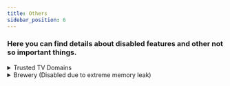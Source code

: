 ```yaml
---
title: Others
sidebar_position: 6
---
```


### Here you can find details about disabled features and other not so important things.

<details>
<summary>Trusted TV Domains</summary>

- imgur.com
- tenor.com
- giphy.com

</details>

<details>
<summary>Brewery (Disabled due to extreme memory leak)</summary>

# Alcohol

This page contains information about the alcohol plugin, Brewery, that the server uses.

This plugin allows for you to create alcoholic drinks based on custom recipes. This page will list how to make a brewing set up and how to make all of the different brews.

### Drinks:

- Wheatbeer
- Beer
- Darkbeer
- Mead
- Ethanol
- Apple Mead
- Rum
- Vodka
- Red Wine
- White Wine
- Absinthe

### Brewing Setup:

You will need 3 things to brew drinks: a cauldron to ferment, a brewing stand to distill, and a barrel to age.

The cauldron needs to be placed over a fire and filled with water like so:<br/>![2023-04-01_12 07 20](https://user-images.githubusercontent.com/105452264/229305066-85fa29d4-e3e5-4dba-a878-1050922de5ec.png)

The brewing stand doesn't need fuel, but it does need a single piece of glowstone in the top:![2023-04-01_12 15 59](https://user-images.githubusercontent.com/105452264/229305258-19f261a0-8208-40ba-889c-380423a78ebf.png)

The barrel is made out of 8 wooden stairs, the wood that you need can change based on the drink you are making. You then place a sign on the bottom right of the front side with the word "Barrel" written on it:![2023-04-01_12 28 07](https://user-images.githubusercontent.com/105452264/229305806-58b94653-14be-497b-88db-e98a7bfd18a2.png)

### Fermenting:

Fermenting is the first step in creating a drink. You can ferment things using the cauldron that you put over a fire. First, make sure that there is water in the cauldron and that there is a fire directly under it. Second, put all of your ingredients in the pot by right clicking it with the ingredients in your hand. Different drinks will have different ingredients, but for this example we will be using rum. Rum takes 14 sugarcane, which you would hold in your hand and right click the pot with. After your ingredients are in the pot, you have to wait however long the recipe calls for. For our example, rum takes 5 minutes to cook. To check how long a cauldron has been boiling, you can right click it with a clock. Finally, once your cauldron has been brewing for the optimal amount of time, you can take out your fermented product using bottles.

### Distilling

The second and easiest step in the brewing process in distilling your fermented product. To do this, you first have to check how many times (if at all) you need to distill your drink. To continue our example, you would need to distill rum 2 times. Second, you need to place your drinks inside the brewing stand that you set up and wait for the arrow to fill up. Once you have distilled your drink once, you can see how many times it has been distilled by hovering over it with your mouse. After you distill your drink the right amount of times, you can take your bottles out of the brewing stand and move on to the final step.

### Aging

The third and final step to brewing is to age your drink in the custom barrel you made. Most drinks need to be aged, but some such as vodka do not. How long a drink has and needs to be aged is counted in minecraft days. One minecraft day is equivalent to 20 minutes in real life. To complete our example from before, rum needs to be aged for 14 minecraft days or 4 hours and 40 minutes in real life. To age your drink, you would open your barrel by right clicking the sign and putting your bottles inside. After the drink has been aged for 1 minecraft day, it will show how long it has been aged for in the description of the item in the form of years (1 year equals 1 minecraft day). After you have aged your drink, you can take it out of the barrel and drink up!

### Quality

The quality of a drink is dependant on how closely you followed the recipe and what the difficulty rating of the drink is. The quality is represented by the amount of stars in your drink's description. Some drinks (like wine) are harder to make than others and you have to get the recipe perfect for it to be 5 stars. Other drinks (like beer) are easier and give you a bit of leniency if you mess up. The quality will also affect the name of the item. For example, with rum, a top quality bottle will be called Golden Rum, a mid quality bottle will be called Spicy Rum, and a low quality bottle will be called Bitter Rum.

### Drunkness

Your drunkness level is shown every time you consume alcohol above your hotbar. Some drinks will be stonger than others and you can see the alcohol level in the items description. Being drunk can have many effects, such as slurring your chat messages, making you stumble around randomly, making you puke out soul sand, and even making you faint (get kicked) if you drink too much. Drunkness goes away slowly over time, but can also be gotten rid of by eating bread and drinking milk.

# Recipes:

#### Wheatbeer:
Ingredients: 3 wheat <br/>
Cooking time: 8 minutes<br/>
Do not distill<br/>
Age for 2 days in a birch barrel<br/>
Potency: X<br/>

#### Beer:
Ingredients: 6 wheat <br/>
Cooking time: 8 minutes <br/>
Do not distill <br/>
Age for 3 days in a barrel <br/>
Potency: X <br/>

#### Darkbeer:
Ingredients: 6 wheat <br/>
Cooking time: 8 minutes <br/>
Do not distill <br/>
Age for 8 days in a spruce barrel <br/>
Potency: X <br/>

#### Mead:
Ingredients: 6 sugarcane<br/>
Cooking time: 3 minutes<br/>
Do not distill<br/>
Age for 4 days in an oak barrel<br/>
Potency: X<br/>

#### Ethanol:
Ingredients: 2 sugarcane<br/>
Cooking time: 5 minutes<br/>
Do not distill<br/>
Do not age<br/>
_____________________
WARNING: DO NOT DRINK<br/>
_____________________
Potency: XXXXXXXXXX<br/>

#### Apple Mead:
Ingredients: 6 sugarcane, 2 apples<br/>
Cooking time: 4 minutes<br/>
Do not distill<br/>
Age for 4 days in an oak barrel<br/>
Potency: XX<br/>

#### Rum:
Ingredients: 14 sugarcane<br/>
Cooking time: 5 minutes<br/>
Distill 2 times<br/>
Age for 14 days in an oak barrel<br/>
Potency: XXX<br/>

#### Vodka:
Ingredients: 10 potatoes<br/>
Cooking time: 15 minutes<br/>
Distill 3 times<br/>
Do not age<br/>
Potency: XX<br/>

#### Red Wine:
Ingredients: 10 beetroots<br/>
Cooking time: 15 minutes<br/>
Distill 3 times<br/>
Age for 216 days in a barrel<br/>
Potency: X<br/>

#### White Wine:
Ingredients: 10 beetroot seeds<br/>
Cooking time: 15 minutes<br/>
Distill 3 times<br/>
Age for 216 days in a barrel<br/>
Potency: X<br/>

#### Absinthe:
Ingredients: 15 grass<br/>
Cooking time: 3 minutes<br/>
Distill 6 times<br/>
Do not age<br/>
Potency: XXXXX<br/>

</details>